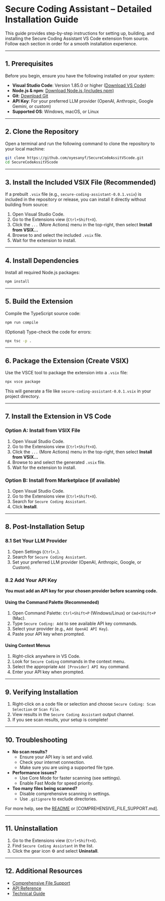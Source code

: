 # Secure Coding Assistant – Detailed Installation Guide

This guide provides step-by-step instructions for setting up, building, and installing the Secure Coding Assistant VS Code extension from source. Follow each section in order for a smooth installation experience.

---

## 1. Prerequisites

Before you begin, ensure you have the following installed on your system:

- **Visual Studio Code**: Version 1.85.0 or higher ([Download VS Code](https://code.visualstudio.com/))
- **Node.js & npm**: [Download Node.js (includes npm)](https://nodejs.org/)
- **Git**: [Download Git](https://git-scm.com/downloads)
- **API Key**: For your preferred LLM provider (OpenAI, Anthropic, Google Gemini, or custom)
- **Supported OS**: Windows, macOS, or Linux

---

## 2. Clone the Repository

Open a terminal and run the following command to clone the repository to your local machine:

```sh
git clone https://github.com/oyesanyf/SecureCodeAssitVScode.git
cd SecureCodeAssitVScode
```

---

## 3. Install the Included VSIX File (Recommended)

If a prebuilt `.vsix` file (e.g., `secure-coding-assistant-0.0.1.vsix`) is included in the repository or release, you can install it directly without building from source:

1. Open Visual Studio Code.
2. Go to the Extensions view (`Ctrl+Shift+X`).
3. Click the `...` (More Actions) menu in the top-right, then select **Install from VSIX...**
4. Browse to and select the included `.vsix` file.
5. Wait for the extension to install.

---

## 4. Install Dependencies

Install all required Node.js packages:

```sh
npm install
```

---

## 5. Build the Extension

Compile the TypeScript source code:

```sh
npm run compile
```

(Optional) Type-check the code for errors:

```sh
npx tsc -p .
```

---

## 6. Package the Extension (Create VSIX)

Use the VSCE tool to package the extension into a `.vsix` file:

```sh
npx vsce package
```

This will generate a file like `secure-coding-assistant-0.0.1.vsix` in your project directory.

---

## 7. Install the Extension in VS Code

### Option A: Install from VSIX File
1. Open Visual Studio Code.
2. Go to the Extensions view (`Ctrl+Shift+X`).
3. Click the `...` (More Actions) menu in the top-right, then select **Install from VSIX...**
4. Browse to and select the generated `.vsix` file.
5. Wait for the extension to install.

### Option B: Install from Marketplace (if available)
1. Open Visual Studio Code.
2. Go to the Extensions view (`Ctrl+Shift+X`).
3. Search for `Secure Coding Assistant`.
4. Click **Install**.

---

## 8. Post-Installation Setup

### 8.1 Set Your LLM Provider
1. Open Settings (`Ctrl+,`).
2. Search for `Secure Coding Assistant`.
3. Set your preferred LLM provider (OpenAI, Anthropic, Google, or Custom).

### 8.2 Add Your API Key
**You must add an API key for your chosen provider before scanning code.**

#### Using the Command Palette (Recommended)
1. Open Command Palette: `Ctrl+Shift+P` (Windows/Linux) or `Cmd+Shift+P` (Mac).
2. Type `Secure Coding: Add` to see available API key commands.
3. Select your provider (e.g., `Add OpenAI API Key`).
4. Paste your API key when prompted.

#### Using Context Menus
1. Right-click anywhere in VS Code.
2. Look for `Secure Coding` commands in the context menu.
3. Select the appropriate `Add [Provider] API Key` command.
4. Enter your API key when prompted.

---

## 9. Verifying Installation

1. Right-click on a code file or selection and choose `Secure Coding: Scan Selection` or `Scan File`.
2. View results in the `Secure Coding Assistant` output channel.
3. If you see scan results, your setup is complete!

---

## 10. Troubleshooting

- **No scan results?**
  - Ensure your API key is set and valid.
  - Check your internet connection.
  - Make sure you are using a supported file type.
- **Performance issues?**
  - Use Core Mode for faster scanning (see settings).
  - Enable Fast Mode for speed priority.
- **Too many files being scanned?**
  - Disable comprehensive scanning in settings.
  - Use `.gitignore` to exclude directories.

For more help, see the [README](./readme.md) or [COMPREHENSIVE_FILE_SUPPORT.md].

---

## 11. Uninstallation

1. Go to the Extensions view (`Ctrl+Shift+X`).
2. Find `Secure Coding Assistant` in the list.
3. Click the gear icon ⚙️ and select **Uninstall**.

---

## 12. Additional Resources

- [Comprehensive File Support](./COMPREHENSIVE_FILE_SUPPORT.md)
- [API Reference](./API_REFERENCE.md)
- [Technical Guide](./TECHNICAL_GUIDE.md)
